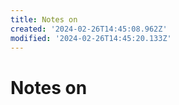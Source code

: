 ```yaml
---
title: Notes on
created: '2024-02-26T14:45:08.962Z'
modified: '2024-02-26T14:45:20.133Z'
---
```


# Notes on 
